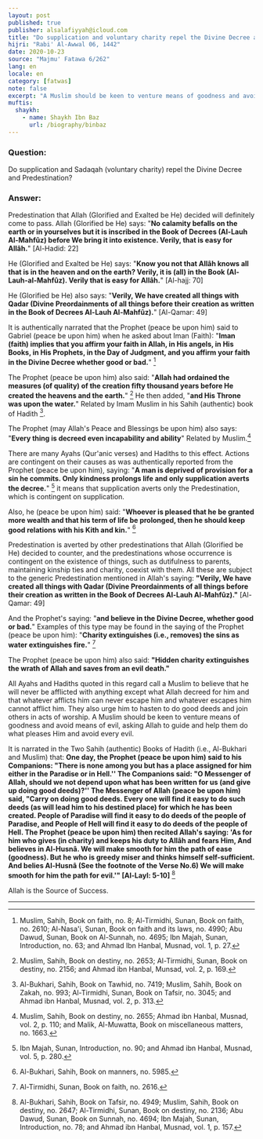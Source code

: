 ```yaml
---
layout: post
published: true
publisher: alsalafiyyah@icloud.com
title: "Do supplication and voluntary charity repel the Divine Decree and Predestination?"
hijri: "Rabi' Al-Awwal 06, 1442"
date: 2020-10-23
source: "Majmu' Fatawa 6/262"
lang: en
locale: en
category: [fatwas]
note: false
excerpt: "A Muslim should be keen to venture means of goodness and avoid means of evil, asking Allah to guide and help them do what pleases Him and avoid every evil."
muftis:
  shaykh: 
    - name: Shaykh Ibn Baz
      url: /biography/binbaz
---
```


### Question: 
Do supplication and Sadaqah (voluntary charity) repel the Divine Decree and Predestination? 

### Answer:
Predestination that Allah (Glorified and Exalted be He) decided will definitely come to pass. Allah (Glorified be He) says: "**No calamity befalls on the earth or in yourselves but it is inscribed in the Book of Decrees (Al-Lauh Al-Mahfûz) before We bring it into existence. Verily, that is easy for Allâh.**" [Al-Hadid: 22]

He (Glorified and Exalted be He) says: "**Know you not that Allâh knows all that is in the heaven and on the earth? Verily, it is (all) in the Book (Al-Lauh-al-Mahfûz). Verily that is easy for Allâh.**" [Al-hajj: 70]

He (Glorified be He) also says: "**Verily, We have created all things with Qadar (Divine Preordainments of all things before their creation as written in the Book of Decrees Al-Lauh Al-Mahfûz).**" [Al-Qamar: 49]

It is authentically narrated that the Prophet (peace be upon him) said to Gabriel (peace be upon him) when he asked about Iman (Faith): "**Iman (faith) implies that you affirm your faith in Allah, in His angels, in His Books, in His Prophets, in the Day of Judgment, and you affirm your faith in the Divine Decree whether good or bad.**" [^1]

The Prophet (peace be upon him) also said: "**Allah had ordained the measures (of quality) of the creation fifty thousand years before He created the heavens and the earth.**" [^2] He then added, "**and His Throne was upon the water.**" Related by Imam Muslim in his Sahih (authentic) book of Hadith [^3]. 

The Prophet (may Allah's Peace and Blessings be upon him) also says: "**Every thing is decreed even incapability and ability**" Related by Muslim.[^4]

There are many Ayahs (Qur'anic verses) and Hadiths to this effect. Actions are contingent on their causes as was authentically reported from the Prophet (peace be upon him), saying: "**A man is deprived of provision for a sin he commits. Only kindness prolongs life and only supplication averts the decree.**" [^5] it means that supplication averts only the Predestination, which is contingent on supplication.

Also, he (peace be upon him) said: "**Whoever is pleased that he be granted more wealth and that his term of life be prolonged, then he should keep good relations with his Kith and kin.**" [^6]

Predestination is averted by other predestinations that Allah (Glorified be He) decided to counter, and the predestinations whose occurrence is contingent on the existence of things, such as dutifulness to parents, maintaining kinship ties and charity, coexist with them. All these are subject to the generic Predestination mentioned in Allah's saying: **"Verily, We have created all things with Qadar (Divine Preordainments of all things before their creation as written in the Book of Decrees Al-Lauh Al-Mahfûz)."** [Al-Qamar: 49] 

And the Prophet's saying: "**and believe in the Divine Decree, whether good or bad.**" Examples of this type may be found in the saying of the Prophet (peace be upon him): "**Charity extinguishes (i.e., removes) the sins as water extinguishes fire.**" [^7] 

The Prophet (peace be upon him) also said: **"Hidden charity extinguishes the wrath of Allah and saves from an evil death."**

All Ayahs and Hadiths quoted in this regard call a Muslim to believe that he will never be afflicted with anything except what Allah decreed for him and that whatever afflicts him can never escape him and whatever escapes him cannot afflict him. They also urge him to hasten to do good deeds and join others in acts of worship. A Muslim should be keen to venture means of goodness and avoid means of evil, asking Allah to guide and help them do what pleases Him and avoid every evil.

It is narrated in the Two Sahih (authentic) Books of Hadith (i.e., Al-Bukhari and Muslim) that: **One day, the Prophet (peace be upon him) said to his Companions: "There is none among you but has a place assigned for him either in the Paradise or in Hell.'' The Companions said: "O Messenger of Allah, should we not depend upon what has been written for us (and give up doing good deeds)?'' The Messenger of Allah (peace be upon him) said, "Carry on doing good deeds. Every one will find it easy to do such deeds (as will lead him to his destined place) for which he has been created. People of Paradise will find it easy to do deeds of the people of Paradise, and People of Hell will find it easy to do deeds of the people of Hell. The Prophet (peace be upon him) then recited Allah's saying: 'As for him who gives (in charity) and keeps his duty to Allâh and fears Him, And believes in Al-Husnâ. We will make smooth for him the path of ease (goodness). But he who is greedy miser and thinks himself self-sufficient. And belies Al-Husnâ (See the footnote of the Verse No.6) We will make smooth for him the path for evil.'" [Al-Layl: 5-10]** [^8]

Allah is the Source of Success. 

---

[^1]: Muslim, Sahih, Book on faith, no. 8; Al-Tirmidhi, Sunan, Book on faith, no. 2610; Al-Nasa'i, Sunan, Book on faith and its laws, no. 4990; Abu Dawud, Sunan, Book on Al-Sunnah, no. 4695; Ibn Majah, Sunan, Introduction, no. 63; and Ahmad Ibn Hanbal, Musnad, vol. 1, p. 27.
[^2]: Muslim, Sahih, Book on destiny, no. 2653; Al-Tirmidhi, Sunan, Book on destiny, no. 2156; and Ahmad ibn Hanbal, Munsad, vol. 2, p. 169.
[^3]: Al-Bukhari, Sahih, Book on Tawhid, no. 7419; Muslim, Sahih, Book on Zakah, no. 993; Al-Tirmidhi, Sunan, Book on Tafsir, no. 3045; and Ahmad ibn Hanbal, Musnad, vol. 2, p. 313.
[^4]: Muslim, Sahih, Book on destiny, no. 2655; Ahmad ibn Hanbal, Musnad, vol. 2, p. 110; and Malik, Al-Muwatta, Book on miscellaneous matters, no. 1663.
[^5]: Ibn Majah, Sunan, Introduction, no. 90; and Ahmad ibn Hanbal, Musnad, vol. 5, p. 280.
[^6]: Al-Bukhari, Sahih, Book on manners, no. 5985.
[^7]: Al-Tirmidhi, Sunan, Book on faith, no. 2616.
[^8]: Al-Bukhari, Sahih, Book on Tafsir, no. 4949; Muslim, Sahih, Book on destiny, no. 2647; Al-Tirmidhi, Sunan, Book on destiny, no. 2136; Abu Dawud, Sunan, Book on Sunnah, no. 4694; Ibn Majah, Sunan, Introduction, no. 78; and Ahmad ibn Hanbal, Musnad, vol. 1, p. 157.
